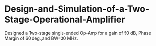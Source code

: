 # Design-and-Simulation-of-a-Two-Stage-Operational-Amplifier
Designed a Two-stage single-ended Op-Amp for a gain of 50 dB, Phase Margin of 60 deg.,and BW=30 MHz.
